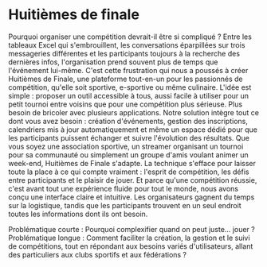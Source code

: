 # Huitièmes de finale

Pourquoi organiser une compétition devrait-il être si compliqué ? Entre les tableaux Excel qui s'embrouillent, les conversations éparpillées sur trois messageries différentes et les participants toujours à la recherche des dernières infos, l'organisation prend souvent plus de temps que l'événement lui-même. C'est cette frustration qui nous a poussés à créer Huitièmes de Finale, une plateforme tout-en-un pour les passionnés de compétition, qu'elle soit sportive, e-sportive ou même culinaire.
L'idée est simple : proposer un outil accessible à tous, aussi facile à utiliser pour un petit tournoi entre voisins que pour une compétition plus sérieuse. Plus besoin de bricoler avec plusieurs applications. Notre solution intègre tout ce dont vous avez besoin : création d'événements, gestion des inscriptions, calendriers mis à jour automatiquement et même un espace dédié pour que les participants puissent échanger et suivre l'évolution des résultats.
Que vous soyez une association sportive, un streamer organisant un tournoi pour sa communauté ou simplement un groupe d'amis voulant animer un week-end, Huitièmes de Finale s'adapte. La technique s'efface pour laisser toute la place à ce qui compte vraiment : l'esprit de compétition, les défis entre participants et le plaisir de jouer.
Et parce qu'une compétition réussie, c'est avant tout une expérience fluide pour tout le monde, nous avons conçu une interface claire et intuitive. Les organisateurs gagnent du temps sur la logistique, tandis que les participants trouvent en un seul endroit toutes les informations dont ils ont besoin.

Problématique courte : Pourquoi complexifier quand on peut juste… jouer ?
Problématique longue : Comment faciliter la création, la gestion et le suivi de compétitions, tout en répondant aux besoins variés d'utilisateurs, allant des particuliers aux clubs sportifs et aux fédérations ?
